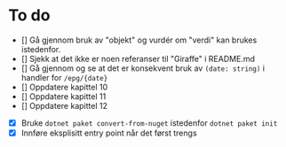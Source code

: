# To do

- [] Gå gjennom bruk av "objekt" og vurdér om "verdi" kan brukes istedenfor.
- [] Sjekk at det ikke er noen referanser til "Giraffe" i README.md
- [] Gå gjennom og se at det er konsekvent bruk av `(date: string)` i handler for `/epg/{date}`
- [] Oppdatere kapittel 10
- [] Oppdatere kapittel 11
- [] Oppdatere kapittel 12
- [X] Bruke `dotnet paket convert-from-nuget` istedenfor `dotnet paket init`
- [X] Innføre eksplisitt entry point når det først trengs
